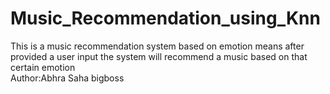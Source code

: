 # Music_Recommendation_using_Knn

This is a music recommendation system based on emotion means after provided a user input the system will recommend a music based on that certain emotion
<br>
Author:Abhra Saha bigboss
